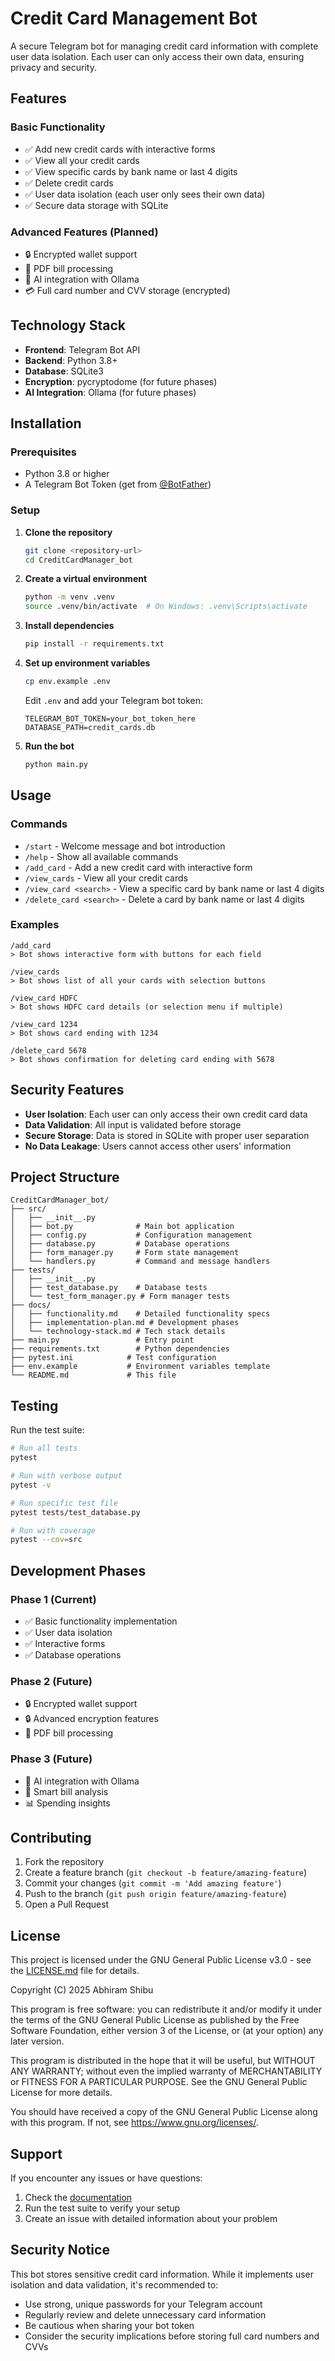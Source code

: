 # Credit Card Management Bot

A secure Telegram bot for managing credit card information with complete user data isolation. Each user can only access their own data, ensuring privacy and security.

## Features

### Basic Functionality
- ✅ Add new credit cards with interactive forms
- ✅ View all your credit cards
- ✅ View specific cards by bank name or last 4 digits
- ✅ Delete credit cards
- ✅ User data isolation (each user only sees their own data)
- ✅ Secure data storage with SQLite

### Advanced Features (Planned)
- 🔒 Encrypted wallet support
- 📄 PDF bill processing
- 🤖 AI integration with Ollama
- 💳 Full card number and CVV storage (encrypted)

## Technology Stack

- **Frontend**: Telegram Bot API
- **Backend**: Python 3.8+
- **Database**: SQLite3
- **Encryption**: pycryptodome (for future phases)
- **AI Integration**: Ollama (for future phases)

## Installation

### Prerequisites
- Python 3.8 or higher
- A Telegram Bot Token (get from [@BotFather](https://t.me/botfather))

### Setup

1. **Clone the repository**
   ```bash
   git clone <repository-url>
   cd CreditCardManager_bot
   ```

2. **Create a virtual environment**
   ```bash
   python -m venv .venv
   source .venv/bin/activate  # On Windows: .venv\Scripts\activate
   ```

3. **Install dependencies**
   ```bash
   pip install -r requirements.txt
   ```

4. **Set up environment variables**
   ```bash
   cp env.example .env
   ```
   
   Edit `.env` and add your Telegram bot token:
   ```
   TELEGRAM_BOT_TOKEN=your_bot_token_here
   DATABASE_PATH=credit_cards.db
   ```

5. **Run the bot**
   ```bash
   python main.py
   ```

## Usage

### Commands

- `/start` - Welcome message and bot introduction
- `/help` - Show all available commands
- `/add_card` - Add a new credit card with interactive form
- `/view_cards` - View all your credit cards
- `/view_card <search>` - View a specific card by bank name or last 4 digits
- `/delete_card <search>` - Delete a card by bank name or last 4 digits

### Examples

```
/add_card
> Bot shows interactive form with buttons for each field

/view_cards
> Bot shows list of all your cards with selection buttons

/view_card HDFC
> Bot shows HDFC card details (or selection menu if multiple)

/view_card 1234
> Bot shows card ending with 1234

/delete_card 5678
> Bot shows confirmation for deleting card ending with 5678
```

## Security Features

- **User Isolation**: Each user can only access their own credit card data
- **Data Validation**: All input is validated before storage
- **Secure Storage**: Data is stored in SQLite with proper user separation
- **No Data Leakage**: Users cannot access other users' information

## Project Structure

```
CreditCardManager_bot/
├── src/
│   ├── __init__.py
│   ├── bot.py              # Main bot application
│   ├── config.py           # Configuration management
│   ├── database.py         # Database operations
│   ├── form_manager.py     # Form state management
│   └── handlers.py         # Command and message handlers
├── tests/
│   ├── __init__.py
│   ├── test_database.py    # Database tests
│   └── test_form_manager.py # Form manager tests
├── docs/
│   ├── functionality.md    # Detailed functionality specs
│   ├── implementation-plan.md # Development phases
│   └── technology-stack.md # Tech stack details
├── main.py                 # Entry point
├── requirements.txt        # Python dependencies
├── pytest.ini            # Test configuration
├── env.example           # Environment variables template
└── README.md             # This file
```

## Testing

Run the test suite:

```bash
# Run all tests
pytest

# Run with verbose output
pytest -v

# Run specific test file
pytest tests/test_database.py

# Run with coverage
pytest --cov=src
```

## Development Phases

### Phase 1 (Current)
- ✅ Basic functionality implementation
- ✅ User data isolation
- ✅ Interactive forms
- ✅ Database operations

### Phase 2 (Future)
- 🔒 Encrypted wallet support
- 🔒 Advanced encryption features
- 📄 PDF bill processing

### Phase 3 (Future)
- 🤖 AI integration with Ollama
- 🧠 Smart bill analysis
- 📊 Spending insights

## Contributing

1. Fork the repository
2. Create a feature branch (`git checkout -b feature/amazing-feature`)
3. Commit your changes (`git commit -m 'Add amazing feature'`)
4. Push to the branch (`git push origin feature/amazing-feature`)
5. Open a Pull Request

## License

This project is licensed under the GNU General Public License v3.0 - see the [LICENSE.md](LICENSE.md) file for details.

Copyright (C) 2025 Abhiram Shibu

This program is free software: you can redistribute it and/or modify
it under the terms of the GNU General Public License as published by
the Free Software Foundation, either version 3 of the License, or
(at your option) any later version.

This program is distributed in the hope that it will be useful,
but WITHOUT ANY WARRANTY; without even the implied warranty of
MERCHANTABILITY or FITNESS FOR A PARTICULAR PURPOSE.  See the
GNU General Public License for more details.

You should have received a copy of the GNU General Public License
along with this program.  If not, see <https://www.gnu.org/licenses/>.

## Support

If you encounter any issues or have questions:

1. Check the [documentation](docs/)
2. Run the test suite to verify your setup
3. Create an issue with detailed information about your problem

## Security Notice

This bot stores sensitive credit card information. While it implements user isolation and data validation, it's recommended to:

- Use strong, unique passwords for your Telegram account
- Regularly review and delete unnecessary card information
- Be cautious when sharing your bot token
- Consider the security implications before storing full card numbers and CVVs 